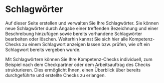 # Schlagwörter

Auf dieser Seite erstellen und verwalten Sie Ihre Schlagwörter. Sie können neue
Schlagwörter durch Angabe einer treffenden Bezeichnung und einer Beschreibung
hinzufügen sowie bereits vorhandene Schlagwörter bearbeiten oder
löschen. Weiterhin kannst Sie sich hier alle Kompetenz-Checks zu einem
Schlagwort anzeigen lassen bzw. prüfen, wie oft ein Schlagwort bereits vergeben wurde.

Mit Schlagwörtern können Sie Ihre Kompetenz-Checks individuell, zum
Beispiel nach dem Checkpartner oder dem Arbeitsauftrag des Checks strukturieren.
Dies ermöglicht Ihnen, einen Überblick über bereits durchgeführte und
erstellte Checks zu erlangen.
